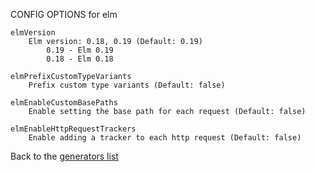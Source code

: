 CONFIG OPTIONS for elm

    elmVersion
        Elm version: 0.18, 0.19 (Default: 0.19)
            0.19 - Elm 0.19
            0.18 - Elm 0.18

    elmPrefixCustomTypeVariants
        Prefix custom type variants (Default: false)

    elmEnableCustomBasePaths
        Enable setting the base path for each request (Default: false)

    elmEnableHttpRequestTrackers
        Enable adding a tracker to each http request (Default: false)

Back to the [generators list](README.md)
